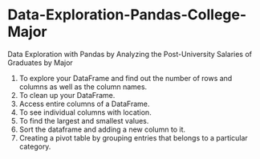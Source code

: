 # Data-Exploration-Pandas-College-Major
Data Exploration with Pandas by Analyzing the Post-University Salaries of Graduates by Major


1. To explore your DataFrame and find out the number of rows and columns as well as the column names.
2. To clean up your DataFrame.
3. Access entire columns of a DataFrame.
4. To see individual columns with location.
5. To find the largest and smallest values.
6. Sort the dataframe and adding a new column to it.
7. Creating a pivot table by grouping entries that belongs to a particular category. 
